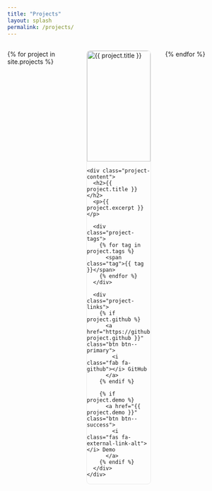 ```yaml
---
title: "Projects"
layout: splash
permalink: /projects/
---
```


<style>
.projects-container {
  display: grid;
  grid-template-columns: repeat(3, 1fr); /* 2 sütun */
  gap: 2rem;
  padding: 1rem 0;
}

.project-card {
  border: 1px solid #eaeaea;
  border-radius: 8px;
  overflow: hidden;
  transition: transform 0.2s;
  padding: 0rem;
  margin-bottom: 0rem;
}

.project-card:hover {
  transform: translateY(-3px);
}

.project-image {
  position: relative;
  width: 100%;
  height: 250px; /* Sabit yükseklik */
  overflow: hidden;
  border-radius: 8px 8px 0 0;
}

.project-image img {
  width: 100%;
  height: 100%;
  object-fit: cover;
  object-position: center;
  border-bottom: 1px solid #6f777d;
  margin-bottom: 0rem;
}

.project-content {
  padding: 0.5rem;
}

.project-content h2 {
  /* Başlık üst boşluğunu sıfırla */
  margin-top: 0rem !important;
  padding-top: 0rem;
}

@media (max-width: 768px) {
  .projects-container {
    grid-template-columns: 1fr; /* Mobilde tek sütun */
  }
}
</style>

<div class="projects-container">
{% for project in site.projects %}
  <div class="project-card">
    <div class="project-image">
      <img src="{{ project.image | relative_url }}" alt="{{ project.title }}">
    </div>
    
    <div class="project-content">
      <h2>{{ project.title }}</h2>
      <p>{{ project.excerpt }}</p>
      
      <div class="project-tags">
        {% for tag in project.tags %}
          <span class="tag">{{ tag }}</span>
        {% endfor %}
      </div>

      <div class="project-links">
        {% if project.github %}
          <a href="https://github.com/{{ project.github }}" class="btn btn--primary">
            <i class="fab fa-github"></i> GitHub
          </a>
        {% endif %}
        
        {% if project.demo %}
          <a href="{{ project.demo }}" class="btn btn--success">
            <i class="fas fa-external-link-alt"></i> Demo
          </a>
        {% endif %}
      </div>
    </div>
  </div>
{% endfor %}
</div>
